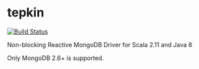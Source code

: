 # tepkin

[![Build Status](https://travis-ci.org/fehmicansaglam/tepkin.svg?branch=master)](https://travis-ci.org/fehmicansaglam/tepkin)

Non-blocking Reactive MongoDB Driver for Scala 2.11 and Java 8

Only MongoDB 2.6+ is supported.
